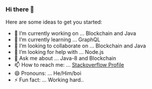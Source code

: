 ### Hi there 👋



Here are some ideas to get you started:

- 🔭 I’m currently working on ... Blockchain and Java
- 🌱 I’m currently learning ... GraphQL
- 👯 I’m looking to collaborate on ... Blockchain and Java
- 🤔 I’m looking for help with ... Node.js
- 💬 Ask me about ... Java-8 and Blockchain
- 📫 How to reach me: ... [Stackoverflow Profile](https://stackoverflow.com/users/4964136/vishwa-ratna?tab=profile)
- 😄 Pronouns: ... He/Him/boi
- ⚡ Fun fact: ... Working hard..

